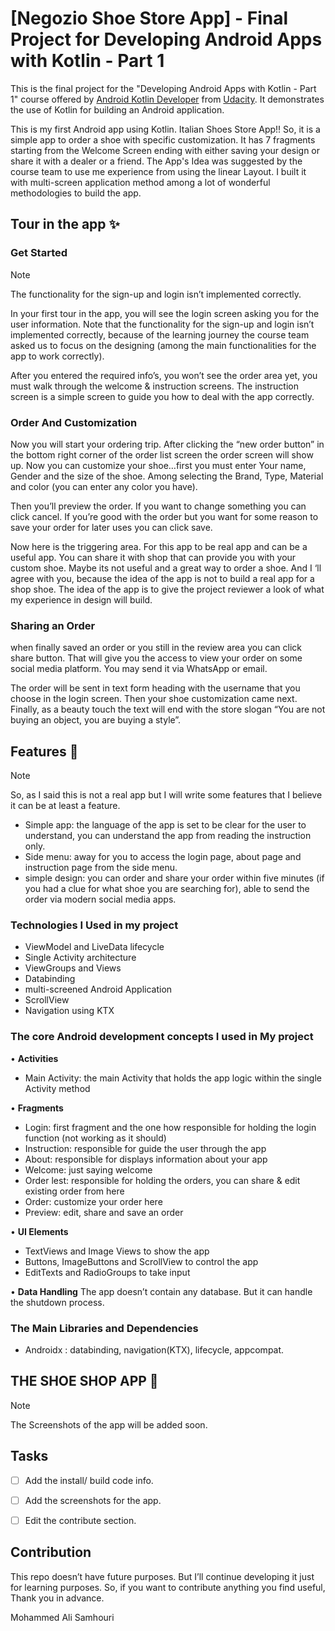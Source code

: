 # [Negozio Shoe Store App] - Final Project for Developing Android Apps with Kotlin - Part 1

This is the final project for the "Developing Android Apps with Kotlin - Part 1" course offered by [Android Kotlin Developer](https://www.udacity.com/course/android-kotlin-developer-nanodegree--nd940) from [Udacity](https://www.udacity.com/). It demonstrates the use of Kotlin for building an Android application.

This is my first Android app using Kotlin. Italian Shoes Store App!! So, it is a simple app to order a shoe with specific customization. It has 7 fragments starting from the Welcome Screen ending with either saving your design or share it with a dealer or a friend. The App's Idea was suggested by the course team to use me experience from using the linear Layout. I built it with multi-screen application method among a lot of wonderful methodologies to build the app.

## Tour in the app ✨ 
### Get Started 
> [!NOTE]
> The functionality for the sign-up and login isn’t implemented correctly.

In your first tour in the app, you will see the login screen asking you for the user information. Note that the functionality for the sign-up and login isn’t implemented correctly, because of the learning journey the course team asked us to focus on the designing (among the main functionalities for the app to work correctly). 

After you entered the required info’s, you won’t see the order area yet, you must walk through the welcome & instruction screens. The instruction screen is a simple screen to guide you how to deal with the app correctly. 

### Order And Customization 

Now you will start your ordering trip. After clicking the “new order button” in the bottom right corner of the order list screen the order screen will show up. Now you can customize your shoe…first you must enter Your name, Gender and the size of the shoe. Among selecting the Brand, Type, Material and color (you can enter any color you have).

Then you’ll preview the order. If you want to change something you can click cancel. If you’re good with the order but you want for some reason to save your order for later uses you can click save. 

Now here is the triggering area. For this app to be real app and can be a useful app. You can share it with shop that can provide you with your custom shoe. Maybe its not useful and a great way to order a shoe. And I ‘ll agree with you, because the idea of the app is not to build a real app for a shop shoe. The idea of the app is to give the project reviewer a look of what my experience in design will build. 

### Sharing an Order 

when finally saved an order or you still in the review area you can click share button. That will give you the access to view your order on some social media platform. You may send it via WhatsApp or email.

The order will be sent in text form heading with the username that you choose in the login screen. Then your shoe customization came next. Finally, as a beauty touch the text will end with the store slogan “You are not buying an object, you are buying a style”.

## Features 📝
>[!NOTE]
So, as I said this is not a real app but I will write some features that I believe it can be at least a feature. 
- Simple app: the language of the app is set to be clear for the user to understand, you can understand the app from reading the instruction only.
- Side menu: away for you to access the login page, about page and instruction page from the side menu.
- simple design: you can order and share your order within five minutes (if you had a clue for what shoe you are searching for), able to send the order via modern social media apps.
### Technologies I Used in my project
-	ViewModel and LiveData lifecycle
-	Single Activity architecture
-	ViewGroups and Views
-	Databinding 
-	multi-screened Android Application
-	ScrollView 
-	Navigation using KTX 
### The core Android development concepts I used in My project
•	**Activities** 
-	Main Activity: the main Activity that holds the app logic within the single Activity method

•	**Fragments** 
-	Login: first fragment and the one how responsible for holding the login function (not working as it should)
-	Instruction: responsible for guide the user through the app
-	About: responsible for displays information about your app
-	Welcome: just saying welcome 
-	Order lest: responsible for holding the orders, you can share & edit existing order from here
-	Order: customize your order here
-	Preview: edit, share and save an order

•	**UI Elements**
-	TextViews and Image Views to show the app
-	Buttons, ImageButtons and ScrollView to control the app
-	EditTexts and RadioGroups to take input 

•	**Data Handling** The app doesn’t contain any database. But it can handle the shutdown process. 

### The Main Libraries and Dependencies
-	Androidx : databinding, navigation(KTX), lifecycle, appcompat.
## THE SHOE SHOP APP 📱
>[!NOTE]
>The Screenshots of the app will be added soon.

## Tasks
 -  [ ] Add the install/ build code info. 
 -	[ ] Add the screenshots for the app.
 - 	[ ] Edit the contribute section.


## Contribution
This repo doesn’t have future purposes. But I’ll continue developing it just for learning purposes. So, if you want to contribute anything you find useful, Thank you in advance. 


Mohammed Ali Samhouri
